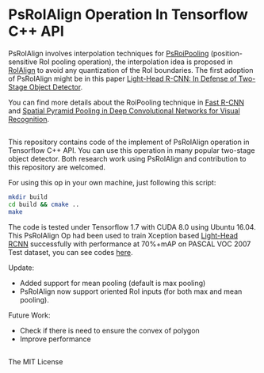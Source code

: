 # PsRoIAlign Operation In Tensorflow C++ API
PsRoIAlign involves interpolation techniques for [PsRoiPooling](https://arxiv.org/abs/1605.06409) (position-sensitive RoI pooling operation), the interpolation idea is proposed in [RoIAlign](https://arxiv.org/abs/1703.06870) to avoid any quantization of the RoI boundaries. The first adoption of PsRoIAlign might be in this paper [Light-Head R-CNN: In Defense of Two-Stage Object Detector](https://arxiv.org/abs/1711.07264).

You can find more details about the RoiPooling technique in [Fast R-CNN](https://arxiv.org/abs/1504.08083) and [Spatial Pyramid Pooling in Deep Convolutional Networks for Visual Recognition](https://arxiv.org/abs/1406.4729).

## ##
This repository contains code of the implement of PsRoIAlign operation in Tensorflow C++ API. You can use this operation in many popular two-stage object detector. Both research work using PsRoIAlign and contribution to this repository are welcomed. 

For using this op in your own machine, just following this script:
```sh
mkdir build
cd build && cmake ..
make
```
The code is tested under Tensorflow 1.7 with CUDA 8.0 using Ubuntu 16.04. This PsRoIAlign Op had been used to train Xception based [Light-Head RCNN](https://arxiv.org/abs/1711.07264) successfully with performance at 70%+mAP on PASCAL VOC 2007 Test dataset, you can see codes [here](https://github.com/HiKapok/X-Detector). 

Update:

- Added support for mean pooling (default is max pooling)
- PsRoIAlign now support oriented RoI inputs (for both max and mean pooling).

Future Work:

- Check if there is need to ensure the convex of polygon
- Improve performance

##  ##
The MIT License